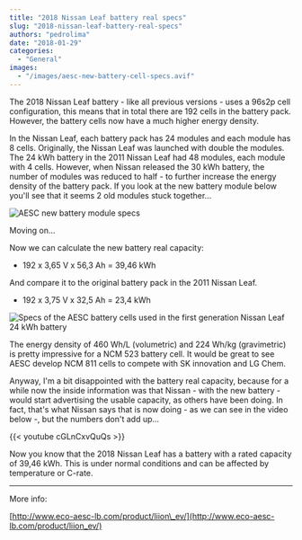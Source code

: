 ```yaml
---
title: "2018 Nissan Leaf battery real specs"
slug: "2018-nissan-leaf-battery-real-specs"
authors: "pedrolima"
date: "2018-01-29"
categories:
  - "General"
images:
  - "/images/aesc-new-battery-cell-specs.avif"
---
```


The 2018 Nissan Leaf battery - like all previous versions - uses a 96s2p cell configuration, this means that in total there are 192 cells in the battery pack. However, the battery cells now have a much higher energy density.

In the Nissan Leaf, each battery pack has 24 modules and each module has 8 cells. Originally, the Nissan Leaf was launched with double the modules. The 24 kWh battery in the 2011 Nissan Leaf had 48 modules, each module with 4 cells. However, when Nissan released the 30 kWh battery, the number of modules was reduced to half - to further increase the energy density of the battery pack. If you look at the new battery module below you'll see that it seems 2 old modules stuck together...

![AESC new battery module specs](images/aesc-new-battery-module-specs.avif)

Moving on...

Now we can calculate the new battery real capacity:

- 192 x 3,65 V x 56,3 Ah = 39,46 kWh

And compare it to the original battery pack in the 2011 Nissan Leaf.

- 192 x 3,75 V x 32,5 Ah = 23,4 kWh

![Specs of the AESC battery cells used in the first generation Nissan Leaf 24 kWh battery](images/specs-of-the-aesc-battery-cells-used-in-the-first-generation-nissan-leaf-24-kwh-battery.avif)

The energy density of 460 Wh/L (volumetric) and 224 Wh/kg (gravimetric) is pretty impressive for a NCM 523 battery cell. It would be great to see AESC develop NCM 811 cells to compete with SK innovation and LG Chem.

Anyway, I'm a bit disappointed with the battery real capacity, because for a while now the inside information was that Nissan - with the new battery - would start advertising the usable capacity, as others have been doing. In fact, that's what Nissan says that is now doing - as we can see in the video below -, but the numbers don't add up...

{{< youtube cGLnCxvQuQs >}}

Now you know that the 2018 Nissan Leaf has a battery with a rated capacity of 39,46 kWh. This is under normal conditions and can be affected by temperature or C-rate.

---

More info:

[http://www.eco-aesc-lb.com/product/liion\_ev/](http://www.eco-aesc-lb.com/product/liion_ev/)
